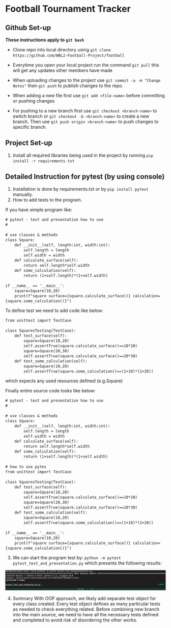 # Football Tournament Tracker

## Github Set-up
**These instructions apply to `git bash`**

* Clone repo into local directory using `git clone https://github.com/WBL2-Football-Project/football`

* Everytime you open your local project run the command `git pull` this will get any updates other members have made

* When uploading changes to the project use `git commit -a -m "Change Notes"` then `git push` to publish changes to the repo.

* When adding a new file first use `git add <file-name>` before committing or pushing changes

* For pushing to a new branch first use `git checkout <branch-name>` to switch branch or `git checkout -b <branch-name>` to create a new branch. Then use `git push origin <branch-name>` to push changes to specific branch.

## Project Set-up

1. Install all required libraries being used in the project by running `pip install -r requirements.txt`

## Detailed Instruction for pytest (by using console)

1. Installation is done by requirements.txt or by `pip install pytest` manually.
2. How to add tests to the program.

If you have simple program like:
```
# pytest - test and presentation how to use
#

# use classes & methods
class Square:
	def __init__(self, length:int, width:int):
		self.length = length
		self.width = width
	def calculate_surface(self):
		return self.length*self.width
	def some_calculation(self):
		return (1+self.length)*(1+self.width)

if __name__ == '__main__':
	square=Square(10,20)
	print(f"square surface={square.calculate_surface()} calculation={square.some_calculation()}")
```

To define test we need to add code like below:

```
from unittest import TestCase

class SquaresTesting(TestCase):
	def test_surface(self):
		square=Square(10,20)
		self.assertTrue(square.calculate_surface()==10*20)
		square=Square(20,30)
		self.assertTrue(square.calculate_surface()==20*30)
	def test_some_calculation(self):
		square=Square(10,20)
		self.assertTrue(square.some_calculation()==(1+10)*(1+20))

```
which expects any used resources defined (e.g.Square)

Finally entire source code looks like below:

```
# pytest - test and presentation how to use
#

# use classes & methods
class Square:
	def __init__(self, length:int, width:int):
		self.length = length
		self.width = width
	def calculate_surface(self):
		return self.length*self.width
	def some_calculation(self):
		return (1+self.length)*(1+self.width)

# how to use pytes
from unittest import TestCase

class SquaresTesting(TestCase):
	def test_surface(self):
		square=Square(10,20)
		self.assertTrue(square.calculate_surface()==10*20)
		square=Square(20,30)
		self.assertTrue(square.calculate_surface()==20*30)
	def test_some_calculation(self):
		square=Square(10,20)
		self.assertTrue(square.some_calculation()==(1+10)*(1+20))

if __name__ == '__main__':
	square=Square(10,20)
	print(f"square surface={square.calculate_surface()} calculation={square.some_calculation()}")
```

3. We can start the program test by: 
`python -m pytest pytest_test_and_presentation.py`
which presents the following results:

![Alt text](https://github.com/WBL2-Football-Project/football/blob/main/tests/pytest-presentation-results.jpg "presentation tests results")

4. Summary
With OOP approach, we likely add separate test object for every class created. Every test object defines as many particular tests as needed to check everything related. Before combining new branch into the main source, we need to have all the necessary tests defined and completed to avoid risk of disordering the other works.
